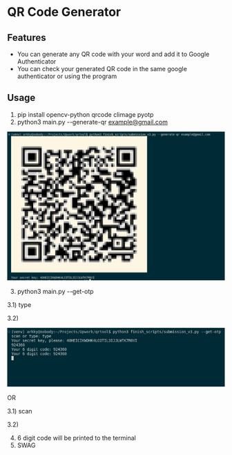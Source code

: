 # QR Code Generator

## Features

- You can generate any QR code with your word and add it to Google Authenticator
- You can check your generated QR code in the same google authenticator or using the program

## Usage

1) pip install opencv-python qrcode climage pyotp
2) python3 main.py --generate-qr example@gmail.com

![Semantic description of image](/imgs/generated_qr_code.png "Generated QR Code")
<br>

3) python3 main.py --get-otp 

3.1) type 

3.2) <enter your secret qr code>

![Semantic description of image](/imgs/get_otp.png "6 digit code")
<br>

OR

3.1) scan

3.2) <enter path to your image with qr code>

4) 6 digit code will be printed to the terminal
5) SWAG
